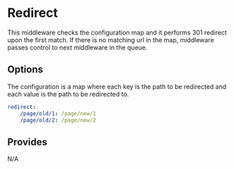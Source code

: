 # Redirect
This middleware checks the configuration map and it performs 301 redirect upon the first match. If there is no matching url in the map, middleware passes control to next middleware in the queue.

## Options
The configuration is a map where each key is the path to be redirected and each value is the path to be redirected to.

```yaml
redirect:
    /page/old/1: /page/new/1
    /page/old/2: /page/new/2
```

## Provides
N/A
